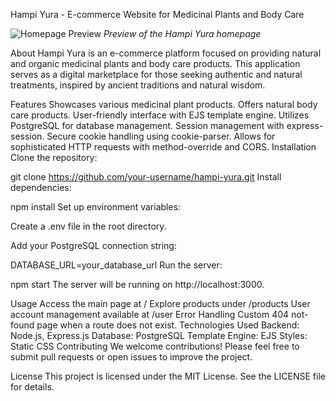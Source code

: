 Hampi Yura - E-commerce Website for Medicinal Plants and Body Care

![Homepage Preview](/public/images/localhost_3000_.png)
_Preview of the Hampi Yura homepage_

About
Hampi Yura is an e-commerce platform focused on providing natural and organic medicinal plants and body care products. This application serves as a digital marketplace for those seeking authentic and natural treatments, inspired by ancient traditions and natural wisdom.

Features
Showcases various medicinal plant products.
Offers natural body care products.
User-friendly interface with EJS template engine.
Utilizes PostgreSQL for database management.
Session management with express-session.
Secure cookie handling using cookie-parser.
Allows for sophisticated HTTP requests with method-override and CORS.
Installation
Clone the repository:

git clone https://github.com/your-username/hampi-yura.git
Install dependencies:

npm install
Set up environment variables:

Create a .env file in the root directory.

Add your PostgreSQL connection string:

DATABASE_URL=your_database_url
Run the server:

npm start
The server will be running on http://localhost:3000.

Usage
Access the main page at /
Explore products under /products
User account management available at /user
Error Handling
Custom 404 not-found page when a route does not exist.
Technologies Used
Backend: Node.js, Express.js
Database: PostgreSQL
Template Engine: EJS
Styles: Static CSS
Contributing
We welcome contributions! Please feel free to submit pull requests or open issues to improve the project.

License
This project is licensed under the MIT License. See the LICENSE file for details.
